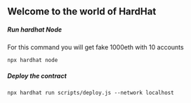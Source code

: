 ## Welcome to the world of HardHat

##### Run hardhat Node

For this command you will get fake 1000eth with 10 accounts

    npx hardhat node

##### Deploy the contract

    npx hardhat run scripts/deploy.js --network localhost
